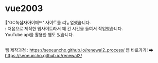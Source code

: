 # vue2003
💉'GC녹십자아이메드' 사이트를 리뉴얼했습니다.<br>
: 처음으로 제작한 웹사이트라서 꽤 긴 시간을 들여서 작업했습니다.<br>
YouTube api를 활용한 웹도 있습니다.<br>
<br>

웹 제작과정 : https://seoeuncho.github.io/renewal2_process/
웹 바로가기! ➡ https://seoeuncho.github.io/renewal2/
